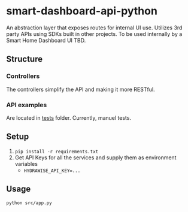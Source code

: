 # smart-dashboard-api-python
An abstraction layer that exposes routes for internal UI use.
Utilizes 3rd party APIs using SDKs built in other projects.
To be used internally by a Smart Home Dashboard UI TBD.

## Structure
### Controllers
The controllers simplify the API and making it more RESTful.
### API examples
Are located in [tests](tests/) folder. Currently, manuel tests.

## Setup
1. `pip install -r requirements.txt`
2. Get API Keys for all the services and supply them as environment variables
   - `HYDRAWISE_API_KEY=...` 

## Usage
`python src/app.py`